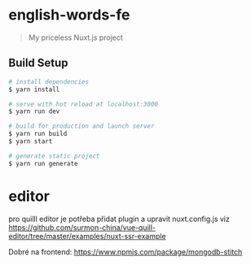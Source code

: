 # english-words-fe

> My priceless Nuxt.js project

## Build Setup

``` bash
# install dependencies
$ yarn install

# serve with hot reload at localhost:3000
$ yarn run dev

# build for production and launch server
$ yarn run build
$ yarn start

# generate static project
$ yarn run generate
```

# editor
pro quilll editor je potřeba přidat plugin a upravit nuxt.config.js viz https://github.com/surmon-china/vue-quill-editor/tree/master/examples/nuxt-ssr-example

Dobré na frontend:
https://www.npmjs.com/package/mongodb-stitch